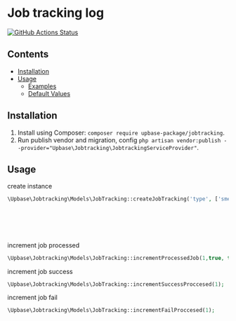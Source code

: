 
# Job tracking log

[![GitHub Actions Status](https://github.com/UpBase-Production/job-tracking)](https://github.com/UpBase-Production/job-tracking)
 
## Contents

- [Installation](#installation)
- [Usage](#usage)
    - [Examples](#examples)
    - [Default Values](#default-values)
 

## Installation

1. Install using Composer: `composer require upbase-package/jobtracking`.
1. Run publish vendor and migration, config  `php artisan vendor:publish --provider="Upbase\Jobtracking\JobtrackingServiceProvider"`.
 
## Usage

create instance
```php
\Upbase\Jobtracking\Models\JobTracking::createJobTracking('type', ['sme_id'=>0,
                                                                           'store_id'=>0,
                                                                           'total_job'=>0,
                                                                           'processed_job'=>0,
                                                                           'success_job'=>0,
                                                                           'failed_job'=>0])
```

increment job processed
```php
\Upbase\Jobtracking\Models\JobTracking::incrementProcessedJob(1,true, true);
``` 

increment job success
```php
\Upbase\Jobtracking\Models\JobTracking::incrementSuccessProccesed(1);
```

increment job fail
```php
\Upbase\Jobtracking\Models\JobTracking::incrementFailProccesed(1);
```
